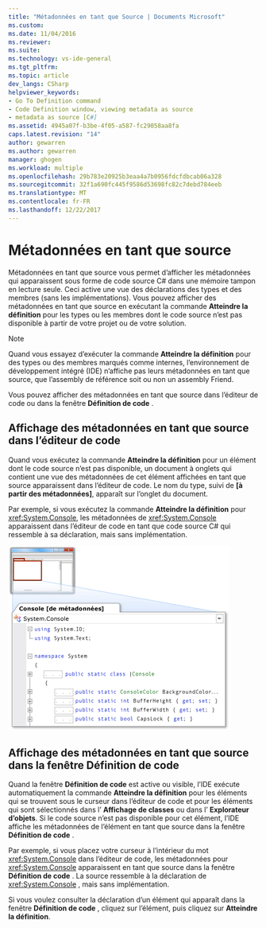 ```yaml
---
title: "Métadonnées en tant que Source | Documents Microsoft"
ms.custom: 
ms.date: 11/04/2016
ms.reviewer: 
ms.suite: 
ms.technology: vs-ide-general
ms.tgt_pltfrm: 
ms.topic: article
dev_langs: CSharp
helpviewer_keywords:
- Go To Definition command
- Code Definition window, viewing metadata as source
- metadata as source [C#]
ms.assetid: 4945a07f-b3be-4f05-a587-fc29058aa8fa
caps.latest.revision: "14"
author: gewarren
ms.author: gewarren
manager: ghogen
ms.workload: multiple
ms.openlocfilehash: 29b783e20925b3eaa4a7b0956fdcfdbcab06a328
ms.sourcegitcommit: 32f1a690fc445f9586d53698fc82c7debd784eeb
ms.translationtype: MT
ms.contentlocale: fr-FR
ms.lasthandoff: 12/22/2017
---
```

# <a name="metadata-as-source"></a>Métadonnées en tant que source
Métadonnées en tant que source vous permet d’afficher les métadonnées qui apparaissent sous forme de code source C# dans une mémoire tampon en lecture seule. Ceci active une vue des déclarations des types et des membres (sans les implémentations). Vous pouvez afficher des métadonnées en tant que source en exécutant la commande **Atteindre la définition** pour les types ou les membres dont le code source n’est pas disponible à partir de votre projet ou de votre solution.  
  
> [!NOTE]
>  Quand vous essayez d’exécuter la commande **Atteindre la définition** pour des types ou des membres marqués comme internes, l’environnement de développement intégré (IDE) n’affiche pas leurs métadonnées en tant que source, que l’assembly de référence soit ou non un assembly Friend.  
  
 Vous pouvez afficher des métadonnées en tant que source dans l’éditeur de code ou dans la fenêtre **Définition de code** .  
  
## <a name="viewing-metadata-as-source-in-the-code-editor"></a>Affichage des métadonnées en tant que source dans l’éditeur de code  
 Quand vous exécutez la commande **Atteindre la définition** pour un élément dont le code source n’est pas disponible, un document à onglets qui contient une vue des métadonnées de cet élément affichées en tant que source apparaissent dans l’éditeur de code. Le nom du type, suivi de **[à partir des métadonnées]**, apparaît sur l’onglet du document.  
  
 Par exemple, si vous exécutez la commande **Atteindre la définition** pour <xref:System.Console>, les métadonnées de <xref:System.Console> apparaissent dans l’éditeur de code en tant que code source C# qui ressemble à sa déclaration, mais sans implémentation.  
  
 ![Métadonnées en tant que Source](../csharp-ide/media/metadatasource.png "MetadataSource")  
  
## <a name="viewing-metadata-as-source-in-the-code-definition-window"></a>Affichage des métadonnées en tant que source dans la fenêtre Définition de code  
 Quand la fenêtre **Définition de code** est active ou visible, l’IDE exécute automatiquement la commande **Atteindre la définition** pour les éléments qui se trouvent sous le curseur dans l’éditeur de code et pour les éléments qui sont sélectionnés dans l’ **Affichage de classes** ou dans l’ **Explorateur d’objets**. Si le code source n’est pas disponible pour cet élément, l’IDE affiche les métadonnées de l’élément en tant que source dans la fenêtre **Définition de code** .  
  
 Par exemple, si vous placez votre curseur à l’intérieur du mot <xref:System.Console> dans l’éditeur de code, les métadonnées pour <xref:System.Console> apparaissent en tant que source dans la fenêtre **Définition de code** . La source ressemble à la déclaration de <xref:System.Console> , mais sans implémentation.  
  
 Si vous voulez consulter la déclaration d’un élément qui apparaît dans la fenêtre **Définition de code** , cliquez sur l’élément, puis cliquez sur **Atteindre la définition**.